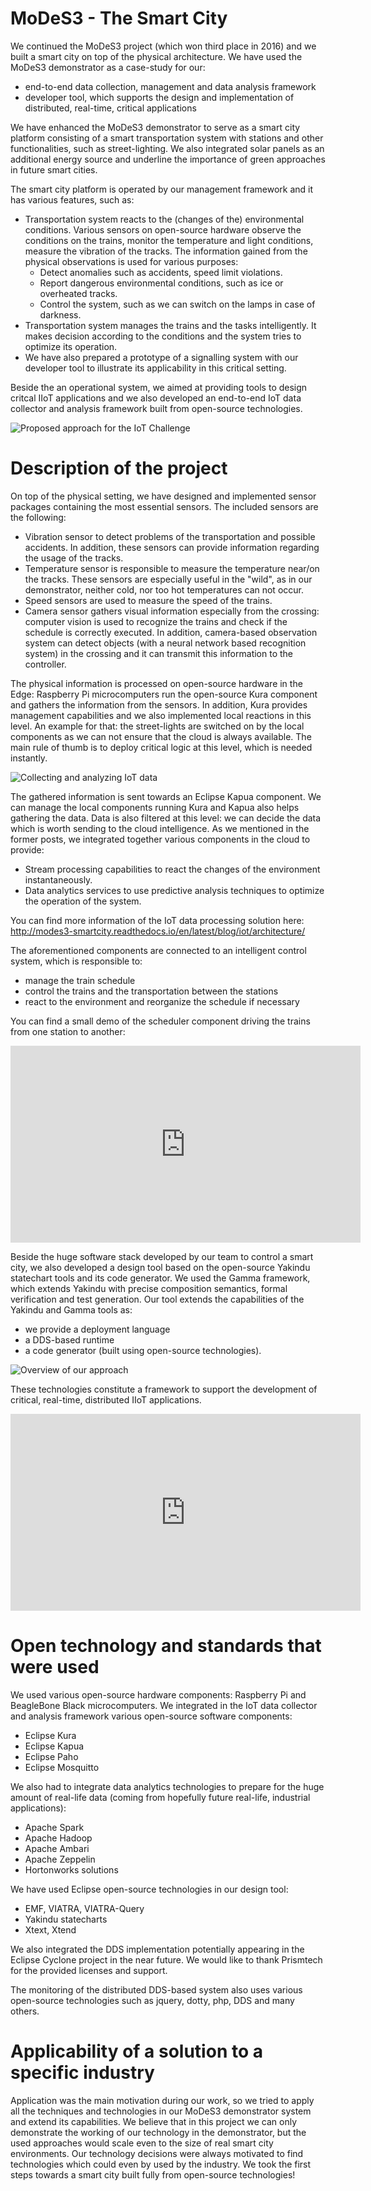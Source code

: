 # MoDeS3 - The Smart City

We continued the MoDeS3 project (which won third place in 2016) and we built a smart city on top of the physical architecture.
We have used the MoDeS3 demonstrator as a case-study for our:

- end-to-end data collection, management and data analysis framework
- developer tool, which supports the design and implementation of distributed, real-time, critical applications

We have enhanced the MoDeS3 demonstrator to serve as a smart city platform consisting of a smart transportation system with stations
and other functionalities, such as street-lighting.  We also integrated solar panels as an additional 
energy source and underline the importance of green approaches in future smart cities.

The smart city platform is operated by our management framework and it has various features, such as:

* Transportation system reacts to the (changes of the) environmental conditions. Various sensors on open-source hardware 
observe the conditions on the trains, monitor the temperature and light conditions, measure the vibration of the tracks. 
The information gained from the physical observations is used for various purposes: 
   * Detect anomalies such as accidents, speed limit violations.
   * Report dangerous environmental conditions, such as ice or overheated tracks.
   * Control the system, such as we can switch on the lamps in case of darkness.
* Transportation system manages the trains and the tasks intelligently. It makes decision according to the conditions and the system
tries to optimize its operation. 
* We have also prepared a prototype of a signalling system with our developer tool to illustrate its applicability in this critical setting.

Beside the an operational system, we aimed at providing tools to design critcal IIoT applications and we also developed an end-to-end IoT data collector and analysis framework
built from open-source technologies.

![Proposed approach for the IoT Challenge](smartcity_overview_figures.png)

#	Description of the project
On top of the physical setting, we have designed and implemented sensor packages containing the most essential sensors. The included sensors are the following:

* Vibration sensor to detect problems of the transportation and possible accidents. In addition, these sensors can provide information
regarding the usage of the tracks.
* Temperature sensor is responsible to measure the temperature near/on the tracks. These sensors are especially useful in the "wild", as in our demonstrator,
neither cold, nor too hot temperatures can not occur.
* Speed sensors are used to measure the speed of the trains. 
* Camera sensor gathers visual information especially from the crossing: computer vision is used to recognize the trains and 
check if the schedule is correctly executed. In addition, camera-based observation system can detect objects (with a neural network based recognition system) in the crossing 
and it can transmit this information to the controller.

The physical information is processed on open-source hardware in the Edge: Raspberry Pi microcomputers run the open-source Kura
component and gathers the information from the sensors. In addition, Kura provides management capabilities and we also implemented local reactions in this level.
An example for that: the street-lights are switched on by the local components as we can not ensure that the cloud is always available.
The main rule of thumb is to deploy critical logic at this level, which is needed instantly.

![Collecting and analyzing IoT data](blog/iot/technologies.png)

The gathered information is sent towards an Eclipse Kapua component. We can manage the local components running Kura and Kapua also helps 
gathering the data. Data is also filtered at this level: we can decide the data which is worth sending to the cloud intelligence.
As we mentioned in the former posts, we integrated together various components in the cloud to provide:

 * Stream processing capabilities to react the changes of the environment instantaneously.
 * Data analytics services to use predictive analysis techniques to optimize the operation of the system.

You can find more information of the IoT data processing solution here:
<http://modes3-smartcity.readthedocs.io/en/latest/blog/iot/architecture/>

The aforementioned components are connected to an intelligent control system, which is responsible to:

* manage the train schedule
* control the trains and the transportation between the stations
* react to the environment and reorganize the schedule if necessary

You can find a small demo of the scheduler component driving the trains from one station to another: 
<div style="text-align:center"><iframe width="560" height="315" src="https://www.youtube.com/embed/PqeAt9e4j5s" frameborder="0" allow="autoplay; encrypted-media" allowfullscreen></iframe></div>


Beside the huge software stack developed by our team to control a smart city, we also developed a design tool
based on the open-source Yakindu statechart tools and its code generator. We used the Gamma framework, which extends Yakindu
with precise composition semantics, formal verification and test generation. Our tool extends the capabilities of the Yakindu and Gamma tools as:

 * we provide a deployment language
 * a DDS-based runtime
 * a code generator (built using open-source technologies).

![Overview of our approach](blog/codegen/overview_of_the_approach.png)

These technologies constitute a framework to support the development of critical, real-time, distributed IIoT applications.

<div style="text-align:center"><iframe width="560" height="315" src="https://www.youtube.com/embed/a5AO5XbRryw" frameborder="0" allow="autoplay; encrypted-media" allowfullscreen></iframe></div>


#	Open technology and standards that were used
We used various open-source hardware components: Raspberry Pi and BeagleBone Black microcomputers.
We integrated in the IoT data collector and analysis framework various open-source software components:

 * Eclipse Kura
 * Eclipse Kapua
 * Eclipse Paho
 * Eclipse Mosquitto

We also had to integrate data analytics technologies to prepare for the huge amount of real-life data (coming from hopefully future 
real-life, industrial applications):

* Apache Spark
* Apache Hadoop
* Apache Ambari
* Apache Zeppelin
* Hortonworks solutions

We have used Eclipse open-source technologies in our design tool:

* EMF, VIATRA, VIATRA-Query
* Yakindu statecharts
* Xtext, Xtend

We also integrated the DDS implementation potentially appearing in the Eclipse Cyclone project in the near future. We would like to 
thank Prismtech for the provided licenses and support.

The monitoring of the distributed DDS-based system also uses various open-source technologies such as jquery, dotty, php, DDS and many others.

#	Applicability of a solution to a specific industry
Application was the main motivation during our work, so we tried to apply all the techniques and technologies 
in our MoDeS3 demonstrator system and extend its capabilities. We believe that in this project we can only demonstrate the working of our technology
in the demonstrator, but the used approaches would scale even to the size of real smart city environments. 
Our technology decisions were always motivated to find technologies which could even by used by the industry.
We took the first steps towards a smart city built fully from open-source technologies!
